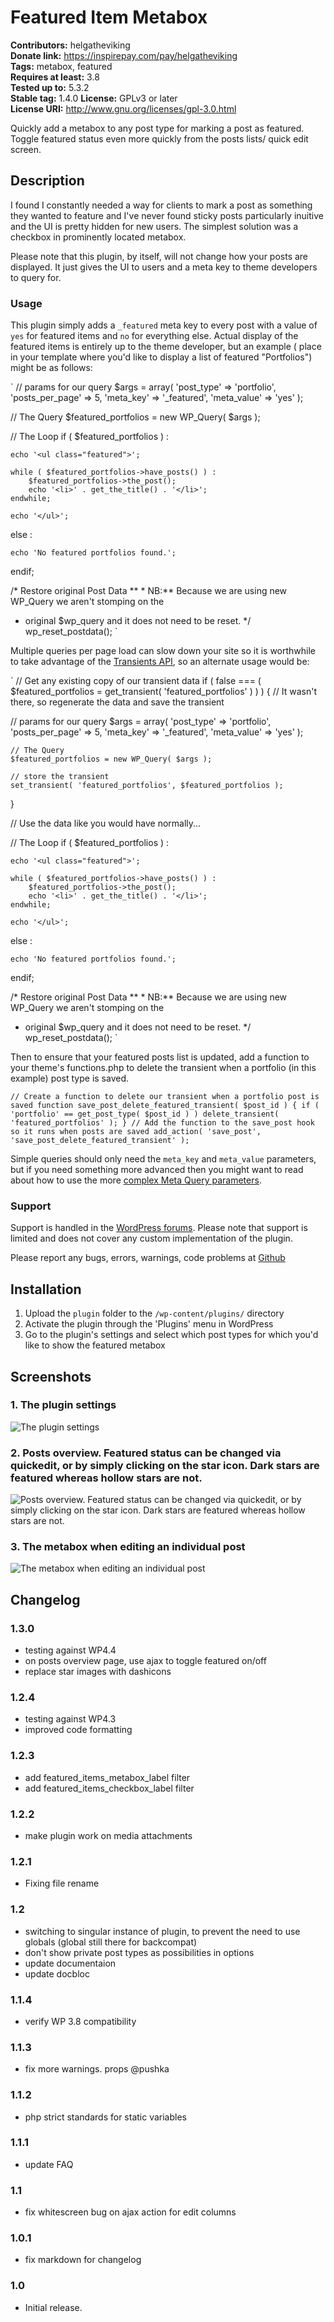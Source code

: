 # Featured Item Metabox #
**Contributors:** helgatheviking  
**Donate link:** https://inspirepay.com/pay/helgatheviking  
**Tags:** metabox, featured  
**Requires at least:** 3.8  
**Tested up to:** 5.3.2    
**Stable tag:** 1.4.0
**License:** GPLv3 or later  
**License URI:** http://www.gnu.org/licenses/gpl-3.0.html  

Quickly add a metabox to any post type for marking a post as featured.  Toggle featured status even more quickly from the posts lists/ quick edit screen.

## Description ##

I found I constantly needed a way for clients to mark a post as something they wanted to feature and I've never found sticky posts particularly inuitive and the UI is pretty hidden for new users.  The simplest solution was a checkbox in prominently located metabox.

Please note that this plugin, by itself, will not change how your posts are displayed.  It just gives the UI to users and a meta key to theme developers to query for.

### Usage ###

This plugin simply adds a `_featured` meta key to every post with a value of `yes` for featured items and `no` for everything else.  Actual display of the featured items is entirely up to the theme developer, but an example ( place in your template where you'd like to display a list of featured "Portfolios") might be as follows:

`
// params for our query
$args = array(
	'post_type' => 'portfolio',
   'posts_per_page'  => 5,
   'meta_key'        => '_featured',
   'meta_value'      => 'yes'
);

// The Query
$featured_portfolios = new WP_Query( $args );

// The Loop
if ( $featured_portfolios ) :

	echo '<ul class="featured">';

	while ( $featured_portfolios->have_posts() ) :
		$featured_portfolios->the_post();
		echo '<li>' . get_the_title() . '</li>';
	endwhile;

	echo '</ul>';

else :

	echo 'No featured portfolios found.';

endif;

/* Restore original Post Data
** * NB:** Because we are using new WP_Query we aren't stomping on the  
 * original $wp_query and it does not need to be reset.
*/
wp_reset_postdata();
`

Multiple queries per page load can slow down your site so it is worthwhile to take advantage of the [Transients API](http://codex.wordpress.org/Transients_API), so an alternate usage would be:

`
// Get any existing copy of our transient data
if ( false === ( $featured_portfolios = get_transient( 'featured_portfolios' ) ) ) {
    // It wasn't there, so regenerate the data and save the transient

   // params for our query
	$args = array(
		'post_type' => 'portfolio',
	   'posts_per_page'  => 5,
	   'meta_key'        => '_featured',
	   'meta_value'      => 'yes'
	);

	// The Query
	$featured_portfolios = new WP_Query( $args );

	// store the transient
	set_transient( 'featured_portfolios', $featured_portfolios );

}

// Use the data like you would have normally...

// The Loop
if ( $featured_portfolios ) :

	echo '<ul class="featured">';

	while ( $featured_portfolios->have_posts() ) :
		$featured_portfolios->the_post();
		echo '<li>' . get_the_title() . '</li>';
	endwhile;

	echo '</ul>';

else :

	echo 'No featured portfolios found.';

endif;

/* Restore original Post Data
** * NB:** Because we are using new WP_Query we aren't stomping on the  
 * original $wp_query and it does not need to be reset.
*/
wp_reset_postdata();
`

Then to ensure that your featured posts list is updated, add a function to your theme's functions.php to delete the transient when a portfolio (in this example) post type is saved.

`
// Create a function to delete our transient when a portfolio post is saved
function save_post_delete_featured_transient( $post_id ) {
   if ( 'portfolio' == get_post_type( $post_id ) )
   	delete_transient( 'featured_portfolios' );
}
// Add the function to the save_post hook so it runs when posts are saved
add_action( 'save_post', 'save_post_delete_featured_transient' );
`

Simple queries should only need the `meta_key` and `meta_value` parameters, but if you need something more advanced then you might want to read about how to use the more [complex Meta Query parameters](http://scribu.net/wordpress/advanced-metadata-queries.html).

### Support ###

Support is handled in the [WordPress forums](http://wordpress.org/support/plugin/featured-item-metabox).  Please note that support is limited and does not cover any custom implementation of the plugin. 

Please report any bugs, errors, warnings, code problems at [Github](https://github.com/helgatheviking/Featured-Item-Metabox/issues)

## Installation ##

1. Upload the `plugin` folder to the `/wp-content/plugins/` directory
2. Activate the plugin through the 'Plugins' menu in WordPress
3. Go to the plugin's settings and select which post types for which you'd like to show the featured metabox

## Screenshots ##

### 1. The plugin settings ###
![The plugin settings](http://s.wordpress.org/extend/plugins/featured-item-metabox/screenshot-1.png)

### 2. Posts overview. Featured status can be changed via quickedit, or by simply clicking on the star icon.  Dark stars are featured whereas hollow stars are not. ###
![Posts overview. Featured status can be changed via quickedit, or by simply clicking on the star icon.  Dark stars are featured whereas hollow stars are not.](http://s.wordpress.org/extend/plugins/featured-item-metabox/screenshot-2.png)

### 3. The metabox when editing an individual post ###
![The metabox when editing an individual post](http://s.wordpress.org/extend/plugins/featured-item-metabox/screenshot-3.png)


## Changelog ##

### 1.3.0 ###
* testing against WP4.4
* on posts overview page, use ajax to toggle featured on/off
* replace star images with dashicons

### 1.2.4 ###
* testing against WP4.3
* improved code formatting

### 1.2.3 ###
* add featured_items_metabox_label filter
* add featured_items_checkbox_label filter

### 1.2.2 ###
* make plugin work on media attachments

### 1.2.1 ###
* Fixing file rename

### 1.2 ###
* switching to singular instance of plugin, to prevent the need to use globals (global still there for backcompat)
* don't show private post types as possibilities in options 
* update documentaion
* update docbloc

### 1.1.4 ###
* verify WP 3.8 compatibility

### 1.1.3 ###
* fix more warnings. props @pushka

### 1.1.2 ###
* php strict standards for static variables

### 1.1.1 ###
* update FAQ

### 1.1 ###
* fix whitescreen bug on ajax action for edit columns

### 1.0.1 ###
* fix markdown for changelog

### 1.0 ###
* Initial release.